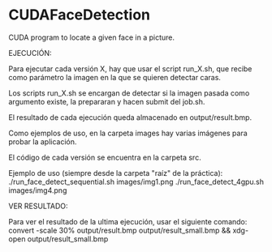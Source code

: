 # CUDAFaceDetection
CUDA program to locate a given face in a picture.

EJECUCIÓN:

Para ejecutar cada versión X, hay que usar el script run_X.sh, que recibe como parámetro la imagen en la que se quieren detectar caras. 

Los scripts run_X.sh se encargan de detectar si la imagen pasada como argumento existe, la prepararan y hacen submit del job.sh. 

El resultado de cada ejecución queda almacenado en output/result.bmp.

Como ejemplos de uso, en la carpeta images hay varias imágenes para probar la aplicación.

El código de cada versión se encuentra en la carpeta src.

Ejemplo de uso (siempre desde la carpeta "raíz" de la práctica):
    ./run_face_detect_sequential.sh images/img1.png
    ./run_face_detect_4gpu.sh images/img4.png


VER RESULTADO:

Para ver el resultado de la ultima ejecución, usar el siguiente comando:
    convert -scale 30% output/result.bmp output/result_small.bmp && xdg-open output/result_small.bmp	 
